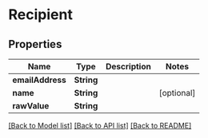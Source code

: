 # Recipient

## Properties
Name | Type | Description | Notes
------------ | ------------- | ------------- | -------------
**emailAddress** | **String** |  | 
**name** | **String** |  | [optional] 
**rawValue** | **String** |  | 

[[Back to Model list]](../README#documentation-for-models) [[Back to API list]](../README#documentation-for-api-endpoints) [[Back to README]](../README)


